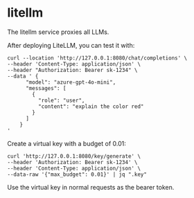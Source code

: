 # litellm
The litellm service proxies all LLMs.

After deploying LiteLLM, you can test it with:
```
curl --location 'http://127.0.0.1:8080/chat/completions' \
--header 'Content-Type: application/json' \
--header "Authorization: Bearer sk-1234" \
--data ' {
      "model": "azure-gpt-4o-mini",
      "messages": [
        {
          "role": "user",
          "content": "explain the color red"
        }
      ]
    }
'
```

Create a virtual key with a budget of 0.01:
```
curl 'http://127.0.0.1:8080/key/generate' \
--header 'Authorization: Bearer sk-1234' \
--header 'Content-Type: application/json' \
--data-raw '{"max_budget": 0.01}' | jq ".key"
```

Use the virtual key in normal requests as the bearer token.
